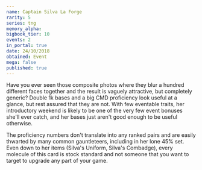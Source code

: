 ```yaml
---
name: Captain Silva La Forge
rarity: 5
series: tng
memory_alpha:
bigbook_tier: 10
events: 2
in_portal: true
date: 24/10/2018
obtained: Event
mega: false
published: true
---
```


Have you ever seen those composite photos where they blur a hundred different faces together and the result is vaguely attractive, but completely generic? Double 1k bases and a big CMD proficiency look useful at a glance, but rest assured that they are not. With few eventable traits, her introductory weekend is likely to be one of the very few event bonuses she'll ever catch, and her bases just aren't good enough to be useful otherwise.

The proficiency numbers don't translate into any ranked pairs and are easily thwarted by many common gauntleteers, including in her lone 45% set. Even down to her items (Silva's Uniform, Silva's Combadge), every molecule of this card is stock standard and not someone that you want to target to upgrade any part of your game.
